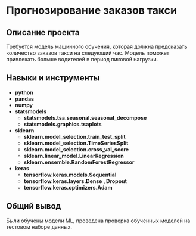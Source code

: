 # Прогнозирование заказов такси

## Описание проекта

Требуется модель машинного обучения, которая должна предсказать количество заказов такси на следующий час. Модель поможет привлекать больше водителей в период пиковой нагрузки.

## Навыки и инструменты

- **python**
- **pandas**
- **numpy**
- **statsmodels**
  - **statsmodels.tsa.seasonal.seasonal_decompose**
  - **statsmodels.graphics.tsaplots**
- **sklearn**
  - **sklearn.model_selection.train_test_split**
  - **sklearn.model_selection.TimeSeriesSplit**
  - **sklearn.model_selection.cross_val_score**
  - **sklearn.linear_model.LinearRegression**
  - **sklearn.ensemble.RandomForestRegressor**
- **keras**
  - **tensorflow.keras.models.Sequential**
  - **tensorflow.keras.layers.Dense , Dropout**
  - **tensorflow.keras.optimizers.Adam**

## Общий вывод

Были обучены модели ML, проведена проверка обученных моделей на тестовом наборе данных.
